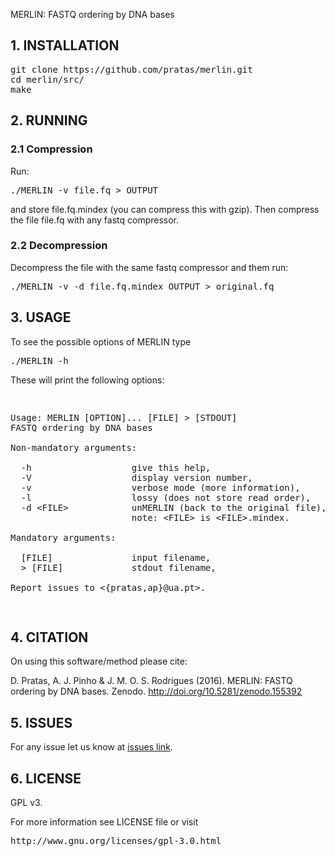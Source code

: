 MERLIN: FASTQ ordering by DNA bases

## 1. INSTALLATION ##
<pre>
git clone https://github.com/pratas/merlin.git
cd merlin/src/
make
</pre>

## 2. RUNNING ##

### 2.1 Compression ###
Run:
<pre>
./MERLIN -v file.fq > OUTPUT
</pre>
and store file.fq.mindex (you can compress this with gzip).
Then compress the file file.fq with any fastq compressor.

### 2.2 Decompression ###
Decompress the file with the same fastq compressor and them run:
<pre>
./MERLIN -v -d file.fq.mindex OUTPUT > original.fq
</pre>

## 3. USAGE ##
To see the possible options of MERLIN type
<pre>
./MERLIN -h
</pre>
These will print the following options:
<pre>
<p>
Usage: MERLIN [OPTION]... [FILE] &#62 [STDOUT]                          
FASTQ ordering by DNA bases                                                                    
 
Non-mandatory arguments:                                             
                                                                     
  -h                   give this help,                               
  -V                   display version number,                       
  -v                   verbose mode (more information),              
  -l                   lossy (does not store read order),            
  -d &#60FILE&#62            unMERLIN (back to the original file),         
                       note: &#60FILE&#62 is &#60FILE&#62.mindex.                
                                                                     
Mandatory arguments:                                                 
                                                                     
  [FILE]               input filename,                               
  &#62 [FILE]             stdout filename,                              
                                                                     
Report issues to &#60{pratas,ap}@ua.pt&#62.
</p>
</pre>

## 4. CITATION ##

On using this software/method please cite:

D. Pratas, A. J. Pinho & J. M. O. S. Rodrigues (2016). MERLIN: FASTQ ordering by DNA bases. Zenodo. http://doi.org/10.5281/zenodo.155392

## 5. ISSUES ##

For any issue let us know at [issues link](https://github.com/pratas/merlin/issues).

## 6. LICENSE ##

GPL v3.

For more information see LICENSE file or visit
<pre>http://www.gnu.org/licenses/gpl-3.0.html</pre>

